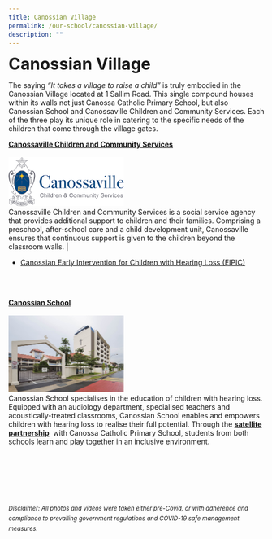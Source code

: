 ```yaml
---
title: Canossian Village
permalink: /our-school/canossian-village/
description: ""
---
```

<b><font size=6>Canossian Village</font></b>

The saying <em>“It takes a village to raise a child”</em> is truly embodied in the Canossian Village located at 1 Sallim Road. This single compound houses within its walls not just Canossa Catholic Primary School, but also Canossian School and Canossaville Children and Community Services. Each of the three play its unique role in catering to the specific needs of the children that come through the village gates.

<b><a href="https://canossaville.org.sg/">Canossaville Children and Community Services</a></b>
<br><br>
<img src="/images/Our%20School/Village%201.png" style="width:45%;margin-right:px" align="">
<br>
Canossaville Children and Community Services is a social service agency that provides additional support to children and their families. Comprising a preschool, after-school care and a child development unit, Canossaville ensures that continuous support is given to the children beyond the classroom walls. |
* [Canossian Early Intervention for Children with Hearing Loss (EIPIC)](/files/EIPIC-Flyer-A5-compressed.pdf)
<br>
<br>

<b><a href="http://www.canossian.edu.sg/">Canossian School</a></b>
<br><br>
<img src="/images/Our%20School/Village%202.jpg" style="width:45%;margin-right:" align="">
<br>
Canossian School specialises in the education of children with hearing loss. Equipped with an audiology department, specialised teachers and acoustically-treated classrooms, Canossian School enables and empowers children with hearing loss to realise their full potential. Through the [**satellite partnership**](https://staging.d2nutevx25vdua.amplifyapp.com/our-school/satellite-partnership)  with Canossa Catholic Primary School, students from both schools learn and play together in an inclusive environment.

<br><br><br><br><br><br>
<sup>_Disclaimer: All photos and videos were taken either pre-Covid, or with adherence and compliance to prevailing government regulations and COVID-19 safe management measures._</sup>